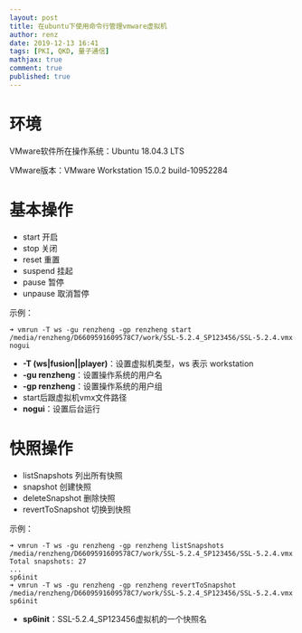 ```yaml
---
layout: post
title: 在ubuntu下使用命令行管理vmware虚拟机
author: renz
date: 2019-12-13 16:41
tags: [PKI, QKD, 量子通信]
mathjax: true
comment: true
published: true
---
```

# 环境

VMware软件所在操作系统：Ubuntu 18.04.3 LTS

VMware版本：VMware Workstation 15.0.2 build-10952284

# 基本操作

- start 开启
- stop 关闭
- reset 重置
- suspend 挂起
- pause 暂停
- unpause 取消暂停

示例：

```
➜ vmrun -T ws -gu renzheng -gp renzheng start /media/renzheng/D6609591609578C7/work/SSL-5.2.4_SP123456/SSL-5.2.4.vmx nogui
```

- **-T  (ws|fusion||player)**：设置虚拟机类型，ws 表示 workstation
- **-gu renzheng**：设置操作系统的用户名
- **-gp renzheng**：设置操作系统的用户组
- start后跟虚拟机vmx文件路径
- **nogui**：设置后台运行

# 快照操作

- listSnapshots 列出所有快照
- snapshot 创建快照
- deleteSnapshot 删除快照
- revertToSnapshot 切换到快照

示例：

```
➜ vmrun -T ws -gu renzheng -gp renzheng listSnapshots /media/renzheng/D6609591609578C7/work/SSL-5.2.4_SP123456/SSL-5.2.4.vmx
Total snapshots: 27
...
sp6init
➜ vmrun -T ws -gu renzheng -gp renzheng revertToSnapshot /media/renzheng/D6609591609578C7/work/SSL-5.2.4_SP123456/SSL-5.2.4.vmx sp6init
```

- **sp6init**：SSL-5.2.4_SP123456虚拟机的一个快照名

